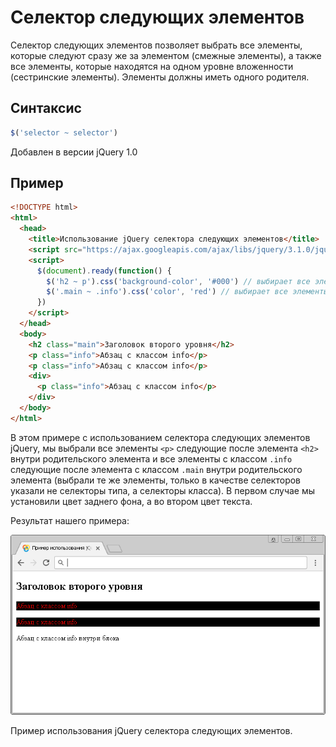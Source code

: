 # Селектор следующих элементов

Селектор следующих элементов позволяет выбрать все элементы, которые следуют сразу же за элементом (смежные элементы), а также все элементы, которые находятся на одном уровне вложенности (сестринские элементы). Элементы должны иметь одного родителя.

## Синтаксис

```js
$('selector ~ selector')
```

Добавлен в версии jQuery 1.0

## Пример

```html
<!DOCTYPE html>
<html>
  <head>
    <title>Использование jQuery селектора следующих элементов</title>
    <script src="https://ajax.googleapis.com/ajax/libs/jquery/3.1.0/jquery.min.js"></script>
    <script>
      $(document).ready(function() {
        $('h2 ~ p').css('background-color', '#000') // выбирает все элементы <p> следующие после элемента <h2> внутри родительского элемента
        $('.main ~ .info').css('color', 'red') // выбирает все элементы с классом .info следующие после элемента с классом .main внутри родительского элемента
      })
    </script>
  </head>
  <body>
    <h2 class="main">Заголовок второго уровня</h2>
    <p class="info">Абзац с классом info</p>
    <p class="info">Абзац с классом info</p>
    <div>
      <p class="info">Абзац с классом info</p>
    </div>
  </body>
</html>
```

В этом примере с использованием селектора следующих элементов jQuery, мы выбрали все элементы `<p>` следующие после элемента `<h2>` внутри родительского элемента и все элементы с классом `.info` следующие после элемента с классом `.main` внутри родительского элемента (выбрали те же элементы, только в качестве селекторов указали не селекторы типа, а селекторы класса). В первом случае мы установили цвет заднего фона, а во втором цвет текста.

Результат нашего примера:

![Пример использования jQuery селектора следующих элементов.](989.png)

Пример использования jQuery селектора следующих элементов.
